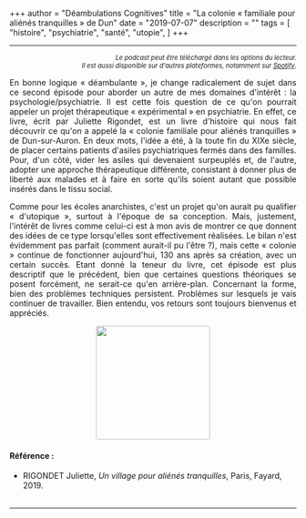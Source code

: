 +++
author = "Déambulations Cognitives"
title = "La colonie « familiale pour aliénés tranquilles » de Dun"
date = "2019-07-07"
description = ""
tags = [
    "histoire",
    "psychiatrie",
    "santé",
    "utopie",
]
+++

---

<div id="buzzsprout-player-9837893"></div><script src="https://www.buzzsprout.com/1677394/9837893-la-colonie-familiale-pour-alienes-tranquilles-de-dun.js?container_id=buzzsprout-player-9837893&player=small" type="text/javascript" charset="utf-8"></script>
<div style="font-size: 80%; text-align: right; margin: none;";><i>Le podcast peut être téléchargé dans les options du lecteur.<br />
Il est aussi disponible sur d'autres plateformes, notamment sur <a href="https://open.spotify.com/show/76kE1Q0ithsHL3ELwroMYn?si=TqlnOhNqRYSbQvSEiJ4uhg">Spotify</a></i>.</div>

<p style='text-align: justify;'>En bonne logique « déambulante », je change radicalement de sujet dans ce second épisode pour aborder un autre de mes domaines d'intérêt : la psychologie/psychiatrie. Il est cette fois question de ce qu'on pourrait appeler un projet thérapeutique « expérimental » en psychiatrie. 
En effet, ce livre, écrit par Juliette Rigondet, est un livre d'histoire qui nous fait découvrir ce qu'on a appelé la « colonie familiale pour aliénés tranquilles » de Dun-sur-Auron. En deux mots, l'idée a été, à la toute fin du XIXe siècle, de placer certains patients d'asiles psychiatriques fermés dans des familles. Pour, d'un côté, vider les asiles qui devenaient surpeuplés et, de l'autre, adopter une approche thérapeutique différente, consistant à donner plus de liberté aux malades et à faire en sorte qu'ils soient autant que possible insérés dans le tissu social.</p>
<p style='text-align: justify;'>Comme pour les écoles anarchistes, c'est un projet qu'on aurait pu qualifier « d'utopique », surtout à l'époque de sa conception. Mais, justement, l'intérêt de livres comme celui-ci est à mon avis de montrer ce que donnent des idées de ce type lorsqu'elles sont effectivement réalisées. Le bilan n'est évidemment pas parfait (comment aurait-il pu l'être ?), mais cette « colonie » continue de fonctionner aujourd'hui, 130 ans après sa création, avec un certain succès.
Etant donné la teneur du livre, cet épisode est plus descriptif que le précédent, bien que certaines questions théoriques se posent forcément, ne serait-ce qu'en arrière-plan. Concernant la forme, bien des problèmes techniques persistent. Problèmes sur lesquels je vais continuer de travailler.
Bien entendu, vos retours sont toujours bienvenus et appréciés.</p>

<center><img src="/img/Rigondet.jpg" style="border-radius: 3px; width: 200px;"></center>

#### Référence :

- RIGONDET Juliette, _Un village pour aliénés tranquilles_, Paris, Fayard, 2019.  
  <br />

---
